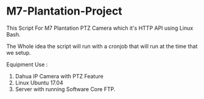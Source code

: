 # M7-Plantation-Project
This Script For M7 Plantation PTZ Camera which it's HTTP API using Linux Bash.

The Whole idea the script will run with a cronjob that will run at the time that we setup.

Equipment Use :
1. Dahua IP Camera with PTZ Feature
2. Linux Ubuntu 17.04
3. Server with running Software Core FTP.


